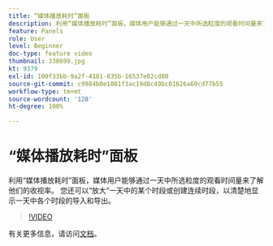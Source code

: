 ```yaml
---
title: “媒体播放耗时”面板
description: 利用“媒体播放耗时”面板，媒体用户能够通过一天中所选粒度的观看时间量来了解他们的收视率。 您还可以“放大”一天中的某个时段或创建连续时段，以清楚地显示一天中各个时段的导入和导出。
feature: Panels
role: User
level: Beginner
doc-type: feature video
thumbnail: 338699.jpg
kt: 9379
exl-id: 100f33bb-9a2f-4181-835b-16537e02cd80
source-git-commit: c9984b0e1081f3ac19d8c49bc01626a69cd77b55
workflow-type: tm+mt
source-wordcount: '128'
ht-degree: 100%

---
```


# “媒体播放耗时”面板

利用“媒体播放耗时”面板，媒体用户能够通过一天中所选粒度的观看时间量来了解他们的收视率。 您还可以“放大”一天中的某个时段或创建连续时段，以清楚地显示一天中各个时段的导入和导出。

>[!VIDEO](https://video.tv.adobe.com/v/3446710/?quality=12&learn=on&captions=chi_hans)

有关更多信息，请访问[文档](https://experienceleague.adobe.com/docs/media-analytics/using/media-reports/media-playback-time-spent.html?lang=zh-Hans)。
